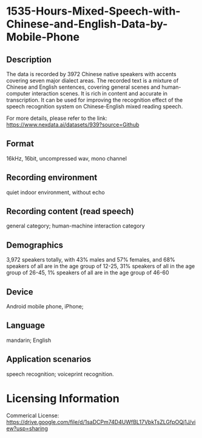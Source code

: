 # 1535-Hours-Mixed-Speech-with-Chinese-and-English-Data-by-Mobile-Phone


## Description
The data is recorded by 3972 Chinese native speakers with accents covering seven major dialect areas. The recorded text is a mixture of Chinese and English sentences, covering general scenes and human-computer interaction scenes. It is rich in content and accurate in transcription. It can be used for improving the recognition effect of the speech recognition system on Chinese-English mixed reading speech.

For more details, please refer to the link: https://www.nexdata.ai/datasets/939?source=Github


## Format
16kHz, 16bit, uncompressed wav, mono channel

## Recording environment
quiet indoor environment, without echo

## Recording content (read speech)
general category; human-machine interaction category

## Demographics
3,972 speakers totally, with 43% males and 57% females, and 68% speakers of all are in the age group of 12-25, 31% speakers of all in the age group of 26-45, 1% speakers of all are in the age group of 46-60

## Device
Android mobile phone, iPhone;

## Language
mandarin; English

## Application scenarios
speech recognition; voiceprint recognition.

# Licensing Information
Commerical License: https://drive.google.com/file/d/1saDCPm74D4UWfBL17VbkTsZLGfpOQj1J/view?usp=sharing

